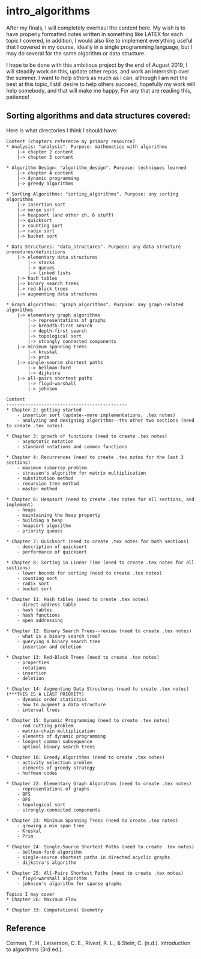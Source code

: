 # intro_algorithms

After my finals, I will completely overhaul the content here. My wish is to have properly formatted notes written in something like LATEX for each topic I covered, in addition, I would also like to implement everything useful that I covered in my course, ideally in a single programming language, but I may do several for the same algorithm or data structure. 

I hope to be done with this ambitious project by the end of August 2019, I will steadily work on this, update other repos, and work an internship over the summer. I want to help others as much as I can, although I am not the best at this topic, I still desire to help others succeed, hopefully my work will help somebody, and that will make me happy. For any that are reading this, patience!

## Sorting algorithms and data structures covered:
 Here is what directories I think I should have:
 
    Content (chapters reference my primary resource)
    * Analysis: "analysis". Purpose: mathematics with algorithms
        |-> chapter 2 content
        |-> chapter 3 content
    
    * Algorithm Design: "algorithm_design". Purpose: techniques learned
        |-> chapter 4 content
        |-> dynamic programming
        |-> greedy algorithms
    
    * Sorting Algorithms: "sorting_algorithms". Purpose: any sorting algorithms
        |-> insertion sort
        |-> merge sort
        |-> heapsort (and other ch. 6 stuff)
        |-> quicksort
        |-> counting sort
        |-> radix sort
        |-> bucket sort
        
    * Data Structures: "data_structures". Purpose: any data structure procedures/definitions
        |-> elementary data structures
            |-> stacks
            |-> queues
            |-> linked lists
        |-> hash tables
        |-> binary search trees
        |-> red-black trees
        |-> augmenting data structures
    
    * Graph Algorithms: "graph_algorithms". Purpose: any graph-related algorithms
        |-> elementary graph algorithms
            |-> representations of graphs
            |-> breadth-first search
            |-> depth-first search
            |-> topological sort
            |-> strongly connected components
        |-> minimum spanning trees
            |-> kruskal
            |-> prim
        |-> single-source shortest paths
            |-> bellman-ford
            |-> dijkstra
        |-> all-pairs shortest paths
            |-> floyd-warshall
            |-> johnson
    
    Content
    ---------------------------------------------
    * Chapter 2: getting started
        - insertion sort (update--more implementations, .tex notes)
        - analyzing and designing algorithms--the other two sections (need to create .tex notes).
        
    * Chapter 3: growth of functions (need to create .tex notes)
        - asymptotic notation
        - standard notations and common functions

    * Chapter 4: Recurrences (need to create .tex notes for the last 3 sections)
        - maximum subarray problem 
        - strassen's algorithm for matrix multiplication 
        - substitution method
        - recursion tree method
        - master method
    
    * Chapter 6: Heapsort (need to create .tex notes for all sections, and implement)
        - heaps
        - maintaining the heap property
        - building a heap
        - heapsort algorithm
        - priority queues
    
    * Chapter 7: Quicksort (need to create .tex notes for both sections)
        - description of quicksort
        - performance of quicksort
    
    * Chapter 8: Sorting in Linear Time (need to create .tex notes for all sections)
        - lower bounds for sorting (need to create .tex notes)
        - counting sort
        - radix sort
        - bucket sort
    
    * Chapter 11: Hash tables (need to create .tex notes)
        - direct-address table
        - hash tables
        - hash functions
        - open addressing
    
    * Chapter 12: Binary Search Trees--review (need to create .tex notes)
        - what is a binary search tree?
        - querying a binary search tree
        - insertion and deletion
    
    * Chapter 13: Red-Black Trees (need to create .tex notes)
        - properties
        - rotations
        - insertion
        - deletion
    
    * Chapter 14: Augmenting Data Structures (need to create .tex notes) (***THIS IS A LEAST PRIORITY)
        - dynamic order statistics
        - how to augment a data structure
        - interval trees
    
    * Chapter 15: Dynamic Programming (need to create .tex notes)
        - rod cutting problem
        - matrix-chain multiplication
        - elements of dynamic programming
        - longest common subsequence
        - optimal binary search trees
    
    * Chapter 16: Greedy Algorithms (need to create .tex notes)
        - activity selection problem
        - elements of greedy strategy
        - huffman codes
    
    * Chapter 22: Elementary Graph Algorithms (need to create .tex notes)
        - representations of graphs
        - BFS
        - DFS
        - topological sort
        - strongly-connected components
    
    * Chapter 23: Minimum Spanning Trees (need to create .tex notes)
        - growing a min span tree
        - Kruskal
        - Prim
    
    * Chapter 24: Single-Source Shortest Paths (need to create .tex notes)
        - bellman-ford algorithm
        - single-source shortest paths in directed acyclic graphs
        - dijkstra's algorithm
    
    * Chapter 25: All-Pairs Shortest Paths (need to create .tex notes)
        - floyd-warshall algorithm
        - johnson's algorithm for sparse graphs
    
    Topics I may cover
    * Chapter 26: Maximum Flow
    
    * Chapter 33: Computational Geometry


## Reference
Cormen, T. H., Leiserson, C. E., Rivest, R. L., & Stein, C. (n.d.). Introduction to algorithms (3rd ed.).
